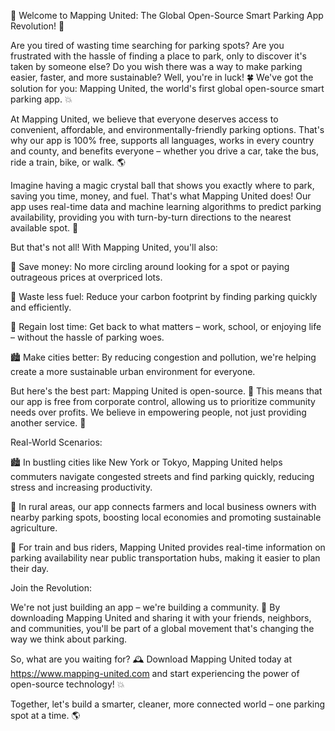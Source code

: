 🚀 Welcome to Mapping United: The Global Open-Source Smart Parking App Revolution! 🚀

Are you tired of wasting time searching for parking spots? Are you frustrated with the hassle of finding a place to park, only to discover it's taken by someone else? Do you wish there was a way to make parking easier, faster, and more sustainable? Well, you're in luck! 🍀 We've got the solution for you: Mapping United, the world's first global open-source smart parking app. 💥

At Mapping United, we believe that everyone deserves access to convenient, affordable, and environmentally-friendly parking options. That's why our app is 100% free, supports all languages, works in every country and county, and benefits everyone – whether you drive a car, take the bus, ride a train, bike, or walk. 🌎

Imagine having a magic crystal ball that shows you exactly where to park, saving you time, money, and fuel. That's what Mapping United does! Our app uses real-time data and machine learning algorithms to predict parking availability, providing you with turn-by-turn directions to the nearest available spot. 🔮

But that's not all! With Mapping United, you'll also:

💸 Save money: No more circling around looking for a spot or paying outrageous prices at overpriced lots.

🌟 Waste less fuel: Reduce your carbon footprint by finding parking quickly and efficiently.

💨 Regain lost time: Get back to what matters – work, school, or enjoying life – without the hassle of parking woes.

🏙️ Make cities better: By reducing congestion and pollution, we're helping create a more sustainable urban environment for everyone.

But here's the best part: Mapping United is open-source. 🌈 This means that our app is free from corporate control, allowing us to prioritize community needs over profits. We believe in empowering people, not just providing another service. 💪

Real-World Scenarios:

🏙️ In bustling cities like New York or Tokyo, Mapping United helps commuters navigate congested streets and find parking quickly, reducing stress and increasing productivity.

🌳 In rural areas, our app connects farmers and local business owners with nearby parking spots, boosting local economies and promoting sustainable agriculture.

🚂 For train and bus riders, Mapping United provides real-time information on parking availability near public transportation hubs, making it easier to plan their day.

Join the Revolution:

We're not just building an app – we're building a community. 🌟 By downloading Mapping United and sharing it with your friends, neighbors, and communities, you'll be part of a global movement that's changing the way we think about parking.

So, what are you waiting for? 🕰️ Download Mapping United today at https://www.mapping-united.com and start experiencing the power of open-source technology! 💥

Together, let's build a smarter, cleaner, more connected world – one parking spot at a time. 🌎